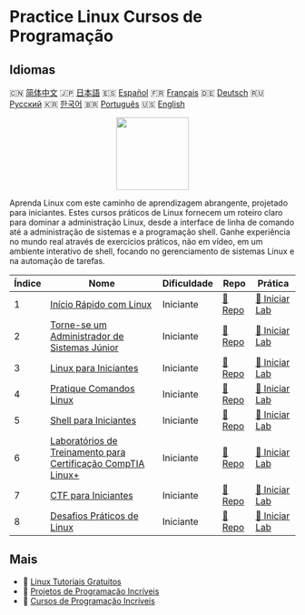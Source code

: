 # Practice Linux Cursos de Programação

## Idiomas

🇨🇳 [简体中文](README_zh.md) 🇯🇵 [日本語](README_ja.md) 🇪🇸 [Español](README_es.md) 🇫🇷 [Français](README_fr.md) 🇩🇪 [Deutsch](README_de.md) 🇷🇺 [Русский](README_ru.md) 🇰🇷 [한국어](README_ko.md) 🇧🇷 [Português](README_pt.md) 🇺🇸 [English](README.md) 

<div align="center">
<img width="128px" src="https://file.labex.io/path/k5LXo5b82pJm.png">
</div>

Aprenda Linux com este caminho de aprendizagem abrangente, projetado para iniciantes. Estes cursos práticos de Linux fornecem um roteiro claro para dominar a administração Linux, desde a interface de linha de comando até a administração de sistemas e a programação shell. Ganhe experiência no mundo real através de exercícios práticos, não em vídeo, em um ambiente interativo de shell, focando no gerenciamento de sistemas Linux e na automação de tarefas.

|   Índice | Nome                                                                                                                         | Dificuldade   | Repo                                                                          | Prática                                                                            |
|----------|------------------------------------------------------------------------------------------------------------------------------|---------------|-------------------------------------------------------------------------------|------------------------------------------------------------------------------------|
|        1 | [Início Rápido com Linux](https://labex.io/pt/courses/quick-start-with-linux)                                                | Iniciante     | [🔗 Repo](https://github.com/labex-labs/quick-start-with-linux)               | [🚀 Iniciar Lab](https://labex.io/pt/courses/quick-start-with-linux)               |
|        2 | [Torne-se um Administrador de Sistemas Júnior](https://labex.io/pt/courses/become-a-junior-system-administrator)             | Iniciante     | [🔗 Repo](https://github.com/labex-labs/become-a-junior-system-administrator) | [🚀 Iniciar Lab](https://labex.io/pt/courses/become-a-junior-system-administrator) |
|        3 | [Linux para Iniciantes](https://labex.io/pt/courses/linux-for-noobs)                                                         | Iniciante     | [🔗 Repo](https://github.com/labex-labs/linux-for-noobs)                      | [🚀 Iniciar Lab](https://labex.io/pt/courses/linux-for-noobs)                      |
|        4 | [Pratique Comandos Linux](https://labex.io/pt/courses/linux-basic-commands-practice-online)                                  | Iniciante     | [🔗 Repo](https://github.com/labex-labs/linux-basic-commands-practice-online) | [🚀 Iniciar Lab](https://labex.io/pt/courses/linux-basic-commands-practice-online) |
|        5 | [Shell para Iniciantes](https://labex.io/pt/courses/shell-for-beginners)                                                     | Iniciante     | [🔗 Repo](https://github.com/labex-labs/shell-for-beginners)                  | [🚀 Iniciar Lab](https://labex.io/pt/courses/shell-for-beginners)                  |
|        6 | [Laboratórios de Treinamento para Certificação CompTIA Linux+](https://labex.io/pt/courses/comptia-linux-plus-training-labs) | Iniciante     | [🔗 Repo](https://github.com/labex-labs/comptia-linux-plus-training-labs)     | [🚀 Iniciar Lab](https://labex.io/pt/courses/comptia-linux-plus-training-labs)     |
|        7 | [CTF para Iniciantes](https://labex.io/pt/courses/ctf-for-beginners)                                                         | Iniciante     | [🔗 Repo](https://github.com/labex-labs/ctf-for-beginners)                    | [🚀 Iniciar Lab](https://labex.io/pt/courses/ctf-for-beginners)                    |
|        8 | [Desafios Práticos de Linux](https://labex.io/pt/courses/linux-practice-challenges)                                          | Iniciante     | [🔗 Repo](https://github.com/labex-labs/linux-practice-challenges)            | [🚀 Iniciar Lab](https://labex.io/pt/courses/linux-practice-challenges)            |

## Mais

- 🔗 [Linux Tutoriais Gratuitos](https://github.com/labex-labs/linux-free-tutorials)
- 🔗 [Projetos de Programação Incríveis](https://github.com/labex-labs/awesome-programming-projects)
- 🔗 [Cursos de Programação Incríveis](https://github.com/labex-labs/awesome-programming-courses)

